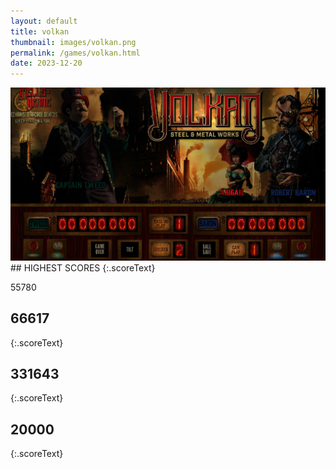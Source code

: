 ```yaml
---
layout: default
title: volkan
thumbnail: images/volkan.png
permalink: /games/volkan.html
date: 2023-12-20
---
```


<img src="../images/volkan.png" class="gameThumbnail img-fluid mx-auto align-middle">
## HIGHEST SCORES
{:.scoreText}

55780

## 66617
{:.scoreText}


## 331643
{:.scoreText}


## 20000
{:.scoreText}


